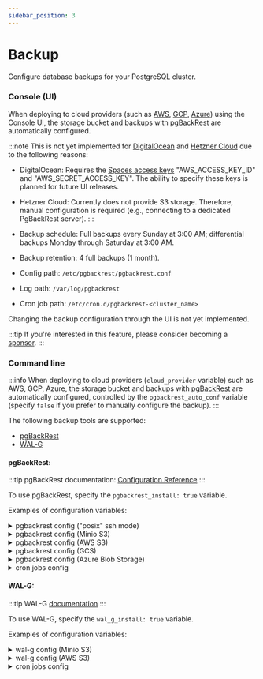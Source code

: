```yaml
---
sidebar_position: 3
---
```


# Backup

Configure database backups for your PostgreSQL cluster.

### Console (UI)

When deploying to cloud providers (such as [AWS](../deployment/aws.md), [GCP](../deployment/gcp.md), [Azure](../deployment/azure.md)) using the Console UI, the storage bucket and backups with [pgBackRest](https://pgbackrest.org) are automatically configured.

:::note
This is not yet implemented for [DigitalOcean](../deployment/digitalocean.md) and [Hetzner Cloud](../deployment/hetzner.md) due to the following reasons:

- DigitalOcean: Requires the [Spaces access keys](https://cloud.digitalocean.com/account/api/spaces) "AWS_ACCESS_KEY_ID" and "AWS_SECRET_ACCESS_KEY". The ability to specify these keys is planned for future UI releases.
- Hetzner Cloud: Currently does not provide S3 storage. Therefore, manual configuration is required (e.g., connecting to a dedicated PgBackRest server).
:::

- Backup schedule: Full backups every Sunday at 3:00 AM; differential backups Monday through Saturday at 3:00 AM.
- Backup retention: 4 full backups (1 month).
- Config path: `/etc/pgbackrest/pgbackrest.conf`
- Log path: `/var/log/pgbackrest`
- Cron job path: `/etc/cron.d/pgbackrest-<cluster_name>`

Changing the backup configuration through the UI is not yet implemented.

:::tip
If you're interested in this feature, please consider becoming a [sponsor](/sponsor).
:::

### Command line

:::info
When deploying to cloud providers (`cloud_provider` variable) such as AWS, GCP, Azure, the storage bucket and backups with [pgBackRest](https://pgbackrest.org) are automatically configured, controlled by the `pgbackrest_auto_conf` variable (specify `false` if you prefer to manually configure the backup).
:::

The following backup tools are supported:
- [pgBackRest](https://pgbackrest.org)
- [WAL-G](https://github.com/wal-g/wal-g)

#### pgBackRest:

:::tip
pgBackRest documentation: [Configuration Reference](https://pgbackrest.org/configuration.html)
:::

To use pgBackRest, specify the `pgbackrest_install: true` variable.

Examples of configuration variables:

<details>
<summary>pgbackrest config ("posix" ssh mode)</summary>

```yaml
# An example of a configuration using a dedicated backup server (via ssh)

pgbackrest_install: true
pgbackrest_install_from_pgdg_repo: true
pgbackrest_stanza: "{{ patroni_cluster_name }}"  # stanza name
pgbackrest_repo_type: "posix"
pgbackrest_repo_host: "10.128.64.110"  # change this value
pgbackrest_repo_user: "postgres"
pgbackrest_conf_file: "/etc/pgbackrest/pgbackrest.conf"
pgbackrest_conf:
  global:  # [global] section
    - { option: "log-level-file", value: "detail" }
    - { option: "log-path", value: "/var/log/pgbackrest" }
    - { option: "repo1-type", value: "{{ pgbackrest_repo_type | lower }}" }
    - { option: "repo1-host", value: "{{ pgbackrest_repo_host }}" }
    - { option: "repo1-host-user", value: "{{ pgbackrest_repo_user }}" }
    - { option: "repo1-path", value: "/var/lib/pgbackrest" }
    - { option: "spool-path", value: "/var/spool/pgbackrest" }
    - { option: "archive-async", value: "y" }
    - { option: "archive-get-queue-max", value: "1GiB" }
#    - { option: "archive-push-queue-max", value: "100GiB" }
  stanza:  # [stanza_name] section
    - { option: "process-max", value: "4" }
    - { option: "log-level-console", value: "info" }
    - { option: "recovery-option", value: "recovery_target_action=promote" }
    - { option: "pg1-socket-path", value: "{{ postgresql_unix_socket_dir }}" }
    - { option: "pg1-path", value: "{{ postgresql_data_dir }}" }
# dedicated backup server config
pgbackrest_server_conf:
  global:
    - { option: "log-level-file", value: "detail" }
    - { option: "log-level-console", value: "info" }
    - { option: "log-path", value: "/var/log/pgbackrest" }
    - { option: "repo1-path", value: "/var/lib/pgbackrest" }
    - { option: "repo1-retention-full", value: "4" }
    - { option: "repo1-retention-archive", value: "4" }
    - { option: "archive-check", value: "y" }
    - { option: "archive-copy", value: "n" }
    - { option: "repo1-bundle", value: "y" }
    - { option: "repo1-block", value: "y" }
    - { option: "start-fast", value: "y" }
    - { option: "stop-auto", value: "y" }
    - { option: "link-all", value: "y" }
    - { option: "resume", value: "n" }
    - { option: "backup-standby", value: "y" }
    - { option: "process-max", value: "2" }
# the stanza section will be generated automatically

pgbackrest_archive_command: "pgbackrest --stanza={{ pgbackrest_stanza }} archive-push %p"
```

Additionally specify the IP address of the backup server (in this example "10.128.64.110") in the `inventory` in the "`pgbackrest`" group.
</details>

<details>
<summary>pgbackrest config (Minio S3)</summary>

```yaml
# An example of a configuration using S3 (Minio)

pgbackrest_install: true
pgbackrest_install_from_pgdg_repo: true
pgbackrest_stanza: "{{ patroni_cluster_name }}"  # stanza name
pgbackrest_repo_type: "s3"
pgbackrest_repo_host: ""
pgbackrest_repo_user: ""
pgbackrest_conf_file: "/etc/pgbackrest/pgbackrest.conf"
pgbackrest_conf:
  global:  # [global] section
    - { option: "log-level-file", value: "detail" }
    - { option: "log-path", value: "/var/log/pgbackrest" }
    - { option: "repo1-type", value: "{{ pgbackrest_repo_type | lower }}" }
    - { option: "repo1-path", value: "/repo" }
    - { option: "repo1-s3-endpoint", value: "https://YOUR_MINIO_ADDRESS" }  # change this value
    - { option: "repo1-s3-key", value: "YOUR_MINIO_S3_KEY" }  # change this value
    - { option: "repo1-s3-key-secret", value: "YOUR_MINIO_S3_KEY_SECRET" }  # change this value
    - { option: "repo1-s3-bucket", value: "pgbackrest" }  # change this value
    - { option: "repo1-s3-uri-style", value: "path" }
    - { option: "repo1-s3-verify-tls", value: "n" }
    - { option: "repo1-s3-region", value: "eu-west-3" }
    - { option: "repo1-retention-full", value: "4" }
    - { option: "repo1-retention-archive", value: "4" }
    - { option: "archive-check", value: "y" }
    - { option: "archive-copy", value: "n" }
    - { option: "archive-async", value: "y" }
    - { option: "archive-get-queue-max", value: "1GiB" }
#    - { option: "archive-push-queue-max", value: "100GiB" }
    - { option: "spool-path", value: "/var/spool/pgbackrest" }
    - { option: "repo1-bundle", value: "y" }
    - { option: "repo1-block", value: "y" }
    - { option: "start-fast", value: "y" }
    - { option: "stop-auto", value: "y" }
    - { option: "link-all", value: "y" }
    - { option: "resume", value: "n" }
    - { option: "backup-standby", value: "y" }  # when set to 'y', standby servers will be automatically added to the stanza section.
    - { option: "process-max", value: "2" }
  stanza:  # [stanza_name] section
    - { option: "process-max", value: "4" }
    - { option: "log-level-console", value: "info" }
    - { option: "recovery-option", value: "recovery_target_action=promote" }
    - { option: "pg1-socket-path", value: "{{ postgresql_unix_socket_dir }}" }
    - { option: "pg1-path", value: "{{ postgresql_data_dir }}" }

pgbackrest_archive_command: "pgbackrest --stanza={{ pgbackrest_stanza }} archive-push %p"
```

</details>

<details>
<summary>pgbackrest config (AWS S3)</summary>

```yaml
# An example of a configuration using AWS S3

pgbackrest_install: true
pgbackrest_install_from_pgdg_repo: true
pgbackrest_stanza: "{{ patroni_cluster_name }}"  # stanza name
pgbackrest_repo_type: "s3"
pgbackrest_repo_host: ""
pgbackrest_repo_user: ""
pgbackrest_conf_file: "/etc/pgbackrest/pgbackrest.conf"
pgbackrest_conf:
  global:  # [global] section
    - { option: "log-level-file", value: "detail" }
    - { option: "log-path", value: "/var/log/pgbackrest" }
    - { option: "repo1-type", value: "s3" }
    - { option: "repo1-path", value: "/pgbackrest" }  # logical path in bucket
    - { option: "repo1-s3-key", value: "YOUR_AWS_S3_ACCESS_KEY" }  # change this value
    - { option: "repo1-s3-key-secret", value: "YOUR_AWS_S3_SECRET_KEY" }  # change this value
    - { option: "repo1-s3-bucket", value: "YOUR_BUCKET_NAME" }  # change this value
    - { option: "repo1-s3-endpoint", value: "s3.us-east-1.amazonaws.com" }  # change this value
    - { option: "repo1-s3-region", value: "us-east-1" }  # change this value
    - { option: "repo1-retention-full", value: "4" }
    - { option: "repo1-retention-archive", value: "4" }
    - { option: "archive-check", value: "y" }
    - { option: "archive-copy", value: "n" }
    - { option: "archive-async", value: "y" }
    - { option: "archive-get-queue-max", value: "1GiB" }
#    - { option: "archive-push-queue-max", value: "100GiB" }
    - { option: "spool-path", value: "/var/spool/pgbackrest" }
    - { option: "repo1-bundle", value: "y" }
    - { option: "repo1-block", value: "y" }
    - { option: "start-fast", value: "y" }
    - { option: "stop-auto", value: "y" }
    - { option: "link-all", value: "y" }
    - { option: "resume", value: "n" }
    - { option: "backup-standby", value: "y" }  # when set to 'y', standby servers will be automatically added to the stanza section.
    - { option: "process-max", value: "2" }
  stanza:  # [stanza_name] section
    - { option: "process-max", value: "4" }
    - { option: "log-level-console", value: "info" }
    - { option: "recovery-option", value: "recovery_target_action=promote" }
    - { option: "pg1-socket-path", value: "/var/run/postgresql" }
    - { option: "pg1-path", value: "/var/lib/postgresql/data" }

pgbackrest_archive_command: "pgbackrest --stanza={{ pgbackrest_stanza }} archive-push %p"
```

</details>

<details>
<summary>pgbackrest config (GCS)</summary>

```yaml
# An example of a configuration using GCS

pgbackrest_install: true
pgbackrest_install_from_pgdg_repo: true
pgbackrest_stanza: "{{ patroni_cluster_name }}"  # stanza name
pgbackrest_repo_type: "s3"
pgbackrest_repo_host: ""
pgbackrest_repo_user: ""
pgbackrest_conf_file: "/etc/pgbackrest/pgbackrest.conf"
pgbackrest_conf:
  global:  # [global] section
    - { option: "log-level-file", value: "detail" }
    - { option: "log-path", value: "/var/log/pgbackrest" }
    - { option: "repo1-type", value: "gcs" }
    - { option: "repo1-path", value: "/pgbackrest" }  # logical path in bucket
    - { option: "repo1-gcs-key", value: "{{ postgresql_home_dir }}/gcs-key.json" }  # change this value (path to GCS service account key file)
    - { option: "repo1-gcs-bucket", value: "YOUR_BUCKET_NAME" }  # change this value
    - { option: "repo1-retention-full", value: "4" }
    - { option: "repo1-retention-archive", value: "4" }
    - { option: "archive-check", value: "y" }
    - { option: "archive-copy", value: "n" }
    - { option: "archive-async", value: "y" }
    - { option: "archive-get-queue-max", value: "1GiB" }
#    - { option: "archive-push-queue-max", value: "100GiB" }
    - { option: "spool-path", value: "/var/spool/pgbackrest" }
    - { option: "repo1-bundle", value: "y" }
    - { option: "repo1-block", value: "y" }
    - { option: "start-fast", value: "y" }
    - { option: "stop-auto", value: "y" }
    - { option: "link-all", value: "y" }
    - { option: "resume", value: "n" }
    - { option: "backup-standby", value: "y" }  # when set to 'y', standby servers will be automatically added to the stanza section.
    - { option: "process-max", value: "2" }
  stanza:  # [stanza_name] section
    - { option: "process-max", value: "4" }
    - { option: "log-level-console", value: "info" }
    - { option: "recovery-option", value: "recovery_target_action=promote" }
    - { option: "pg1-socket-path", value: "/var/run/postgresql" }
    - { option: "pg1-path", value: "/var/lib/postgresql/data" }

pgbackrest_archive_command: "pgbackrest --stanza={{ pgbackrest_stanza }} archive-push %p"
```

</details>

<details>
<summary>pgbackrest config (Azure Blob Storage)</summary>

```yaml
# An example of a configuration using Azure Blob Storage

pgbackrest_install: true
pgbackrest_install_from_pgdg_repo: true
pgbackrest_stanza: "{{ patroni_cluster_name }}"  # stanza name
pgbackrest_repo_type: "s3"
pgbackrest_repo_host: ""
pgbackrest_repo_user: ""
pgbackrest_conf_file: "/etc/pgbackrest/pgbackrest.conf"
pgbackrest_conf:
  global:  # [global] section
    - { option: "log-level-file", value: "detail" }
    - { option: "log-path", value: "/var/log/pgbackrest" }
    - { option: "repo1-type", value: "azure" }
    - { option: "repo1-path", value: "/pgbackrest" }  # logical path in Azure Blob container
    - { option: "repo1-azure-key", value: "YOUR_AZURE_STORAGE_ACCOUNT_KEY" }  # change this value
    - { option: "repo1-azure-key-type", value: "shared" }  # key type: 'shared' or 'sas'
    - { option: "repo1-azure-account", value: "YOUR_AZURE_STORAGE_ACCOUNT" }  # change this value
    - { option: "repo1-azure-container", value: "YOUR_AZURE_STORAGE_CONTAINER" }  # change this value
    - { option: "repo1-retention-full", value: "4" }
    - { option: "repo1-retention-archive", value: "4" }
    - { option: "archive-check", value: "y" }
    - { option: "archive-copy", value: "n" }
    - { option: "archive-async", value: "y" }
    - { option: "archive-get-queue-max", value: "1GiB" }
#    - { option: "archive-push-queue-max", value: "100GiB" }
    - { option: "spool-path", value: "/var/spool/pgbackrest" }
    - { option: "repo1-bundle", value: "y" }
    - { option: "repo1-block", value: "y" }
    - { option: "start-fast", value: "y" }
    - { option: "stop-auto", value: "y" }
    - { option: "link-all", value: "y" }
    - { option: "resume", value: "n" }
    - { option: "backup-standby", value: "y" }  # when set to 'y', standby servers will be automatically added to the stanza section.
    - { option: "process-max", value: "2" }
  stanza:  # [stanza_name] section
    - { option: "process-max", value: "4" }
    - { option: "log-level-console", value: "info" }
    - { option: "recovery-option", value: "recovery_target_action=promote" }
    - { option: "pg1-socket-path", value: "/var/run/postgresql" }
    - { option: "pg1-path", value: "/var/lib/postgresql/data" }

pgbackrest_archive_command: "pgbackrest --stanza={{ pgbackrest_stanza }} archive-push %p"
```

</details>

<details>
<summary>cron jobs config</summary>

```yaml
# By default, the cron jobs is created on the database server.
# If 'repo_host' is defined, the cron jobs will be created on the pgbackrest server.
pgbackrest_cron_jobs:
  - name: "pgBackRest: Full Backup"
    file: "/etc/cron.d/pgbackrest-{{ patroni_cluster_name }}"
    user: "postgres"
    minute: "00"
    hour: "3"
    day: "*"
    month: "*"
    weekday: "0"
    job: "if [ $(psql -tAXc 'select pg_is_in_recovery()') = 'f' ]; then pgbackrest --stanza={{ pgbackrest_stanza }} --type=full backup; fi"
  - name: "pgBackRest: Diff Backup"
    file: "/etc/cron.d/pgbackrest-{{ patroni_cluster_name }}"
    user: "postgres"
    minute: "00"
    hour: "3"
    day: "*"
    month: "*"
    weekday: "1-6"
    job: "if [ $(psql -tAXc 'select pg_is_in_recovery()') = 'f' ]; then pgbackrest --stanza={{ pgbackrest_stanza }} --type=diff backup; fi"
```

</details>


#### WAL-G:

:::tip
WAL-G [documentation](https://github.com/wal-g/wal-g/blob/master/docs/PostgreSQL.md)
:::

To use WAL-G, specify the `wal_g_install: true` variable.

Examples of configuration variables:

<details>
<summary>wal-g config (Minio S3)</summary>

```yaml
# An example of a configuration using S3 (Minio)

wal_g_install: true
wal_g_version: "3.0.3"
wal_g_path: "/usr/local/bin/wal-g --config {{ postgresql_home_dir }}/.walg.json"
wal_g_json:
  - { option: "AWS_ACCESS_KEY_ID", value: "YOUR_AWS_ACCESS_KEY_ID" }  # change this value
  - { option: "AWS_SECRET_ACCESS_KEY", value: "YOUR_AWS_SECRET_ACCESS_KEY" }  # change this value
  - { option: "AWS_ENDPOINT", value: "http://YOUR_MINIO_ADDRESS:9000" }  # change this value
  - { option: "AWS_S3_FORCE_PATH_STYLE", value: "true" }
  - { option: "WALG_S3_PREFIX", value: "s3://YOUR_MINIO_BUCKET" }  # change this value
  - { option: "WALG_COMPRESSION_METHOD", value: "brotli" }  # or "lz4", "lzma", "zstd"
  - { option: "WALG_DELTA_MAX_STEPS", value: "6" }  # determines how many delta backups can be between full backups
  - { option: "WALG_UPLOAD_CONCURRENCY", value: "2" }
  - { option: "WALG_UPLOAD_DISK_CONCURRENCY", value: "2" }
  - { option: "WALG_DOWNLOAD_CONCURRENCY", value: "4" }
  - { option: "PGDATA", value: "{{ postgresql_data_dir }}" }
  - { option: "PGHOST", value: "{{ postgresql_unix_socket_dir }}" }
  - { option: "PGPORT", value: "{{ postgresql_port }}" }
  - { option: "PGUSER", value: "{{ patroni_superuser_username }}" }

wal_g_archive_command: "{{ wal_g_path }} wal-push %p"
```

</details>

<details>
<summary>wal-g config (AWS S3)</summary>

```yaml
# An example of a configuration using AWS S3

wal_g_install: true
wal_g_version: "3.0.3"
wal_g_path: "/usr/local/bin/wal-g --config {{ postgresql_home_dir }}/.walg.json"
wal_g_json:
  - { option: "AWS_ACCESS_KEY_ID", value: "YOUR_AWS_ACCESS_KEY_ID" }  # change this value
  - { option: "AWS_SECRET_ACCESS_KEY", value: "YOUR_AWS_SECRET_ACCESS_KEY" }  # change this value
  - { option: "AWS_REGION", value: "YOUR_AWS_REGION" }  # change this value (e.g., us-east-1)
  - { option: "WALG_S3_PREFIX", value: "s3://YOUR_AWS_BUCKET" }  # change this value
  - { option: "WALG_COMPRESSION_METHOD", value: "brotli" }  # or "lz4", "lzma", "zstd"
  - { option: "WALG_DELTA_MAX_STEPS", value: "6" }  # determines how many delta backups can be between full backups
  - { option: "WALG_UPLOAD_CONCURRENCY", value: "2" }
  - { option: "WALG_UPLOAD_DISK_CONCURRENCY", value: "2" }
  - { option: "WALG_DOWNLOAD_CONCURRENCY", value: "4" }
  - { option: "PGDATA", value: "{{ postgresql_data_dir }}" }
  - { option: "PGHOST", value: "{{ postgresql_unix_socket_dir }}" }
  - { option: "PGPORT", value: "{{ postgresql_port }}" }
  - { option: "PGUSER", value: "{{ patroni_superuser_username }}" }

wal_g_archive_command: "{{ wal_g_path }} wal-push %p"
```

</details>

<details>
<summary>cron jobs config</summary>

```yaml
# Define job_parts outside of wal_g_cron_jobs
# Ensure there is a space at the beginning of each part to prevent commands from concatenating.
wal_g_backup_command:
  - "curl -I -s http://{{ inventory_hostname }}:{{ patroni_restapi_port }} | grep 200"
  - " && {{ wal_g_path }} backup-push {{ postgresql_data_dir }} > {{ postgresql_log_dir }}/walg_backup.log 2>&1"
wal_g_delete_command:
  - "curl -I -s http://{{ inventory_hostname }}:{{ patroni_restapi_port }} | grep 200"
  - " && {{ wal_g_path }} delete retain FULL 4 --confirm > {{ postgresql_log_dir }}/walg_delete.log 2>&1"

wal_g_cron_jobs:
  - name: "WAL-G: Create daily backup"
    user: "postgres"
    file: /etc/cron.d/walg
    minute: "00"
    hour: "3"
    day: "*"
    month: "*"
    weekday: "*"
    job: "{{ wal_g_backup_command | join('') }}"
  - name: "WAL-G: Delete old backups"
    user: "postgres"
    file: /etc/cron.d/walg
    minute: "30"
    hour: "6"
    day: "*"
    month: "*"
    weekday: "*"
    job: "{{ wal_g_delete_command | join('') }}"
```

</details>
